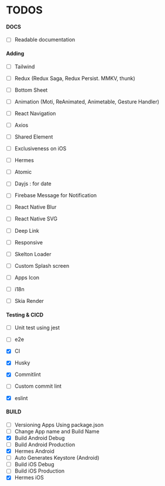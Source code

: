 # TODOS

#### DOCS
- [ ] Readable documentation

#### Adding
- [ ] Tailwind
- [ ] Redux (Redux Saga, Redux Persist. MMKV, thunk)
- [ ] Bottom Sheet
- [ ] Animation (Moti, ReAnimated, Animetable, Gesture Handler)
- [ ] React Navigation
- [ ] Axios
- [ ] Shared Element
- [ ] Exclusiveness on iOS
- [ ] Hermes
- [ ] Atomic
- [ ] Dayjs : for date
- [ ] Firebase Message for Notification
- [ ] React Native Blur
- [ ] React Native SVG
- [ ] Deep Link
- [ ] Responsive
- [ ] Skelton Loader
- [ ] Custom Splash screen
- [ ] Apps Icon
- [ ] i18n
- [ ] Skia Render



#### Testing & CICD
- [ ] Unit test using jest
- [ ] e2e 
- [X] CI
- [X] Husky
- [X] Commitlint
- [ ] Custom commit lint
- [X] eslint



#### BUILD
- [ ] Versioning Apps Using package.json
- [ ] Change App name and Build Name
- [X] Build Android Debug
- [ ] Build Android Production
- [X] Hermes Android
- [ ] Auto Generates Keystore (Android)
- [ ] Build iOS Debug
- [ ] Build iOS Production
- [X] Hermes iOS
